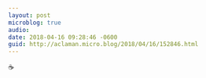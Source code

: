 ```yaml
---
layout: post
microblog: true
audio: 
date: 2018-04-16 09:28:46 -0600
guid: http://aclaman.micro.blog/2018/04/16/152846.html
---
```

☕️
